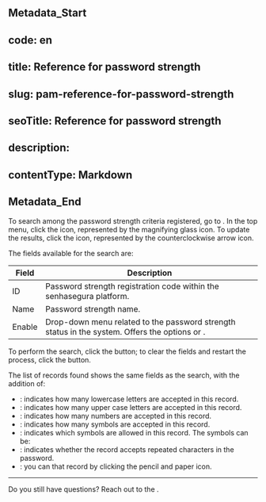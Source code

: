## Metadata_Start 
## code: en
## title: Reference for password strength 
## slug: pam-reference-for-password-strength 
## seoTitle: Reference for password strength 
## description:  
## contentType: Markdown 
## Metadata_End
To search among the password strength criteria registered, go to . In the top menu, click the  icon, represented by the magnifying glass icon. To update the results, click the  icon, represented by the counterclockwise arrow icon.

The fields available for the search are:

| Field | Description |
| --- | --- |
| ID | Password strength registration code within the senhasegura platform. |
| Name | Password strength name. |
| Enable | Drop-down menu related to the password strength status in the system. Offers the options  or . |

To perform the search, click the  button; to clear the fields and restart the process, click the  button.

The list of records found shows the same fields as the search, with the addition of:

- : indicates how many lowercase letters are accepted in this record.
- : indicates how many upper case letters are accepted in this record.
- : indicates how many numbers are accepted in this record.
- : indicates how many symbols are accepted in this record.
- : indicates which symbols are allowed in this record. The symbols can be: 
- : indicates whether the record accepts repeated characters in the password.
- : you can that record by clicking the pencil and paper icon.

***

Do you still have questions? Reach out to the .